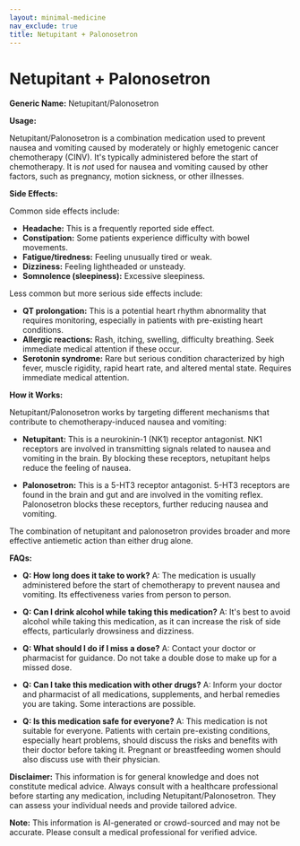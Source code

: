 ```yaml
---
layout: minimal-medicine
nav_exclude: true
title: Netupitant + Palonosetron
---
```


# Netupitant + Palonosetron

**Generic Name:** Netupitant/Palonosetron

**Usage:**

Netupitant/Palonosetron is a combination medication used to prevent nausea and vomiting caused by moderately or highly emetogenic cancer chemotherapy (CINV).  It's typically administered before the start of chemotherapy.  It is *not* used for nausea and vomiting caused by other factors, such as pregnancy, motion sickness, or other illnesses.

**Side Effects:**

Common side effects include:

* **Headache:** This is a frequently reported side effect.
* **Constipation:**  Some patients experience difficulty with bowel movements.
* **Fatigue/tiredness:**  Feeling unusually tired or weak.
* **Dizziness:** Feeling lightheaded or unsteady.
* **Somnolence (sleepiness):** Excessive sleepiness.

Less common but more serious side effects include:

* **QT prolongation:**  This is a potential heart rhythm abnormality that requires monitoring, especially in patients with pre-existing heart conditions.
* **Allergic reactions:**  Rash, itching, swelling, difficulty breathing.  Seek immediate medical attention if these occur.
* **Serotonin syndrome:**  Rare but serious condition characterized by high fever, muscle rigidity, rapid heart rate, and altered mental state.  Requires immediate medical attention.


**How it Works:**

Netupitant/Palonosetron works by targeting different mechanisms that contribute to chemotherapy-induced nausea and vomiting:

* **Netupitant:**  This is a neurokinin-1 (NK1) receptor antagonist.  NK1 receptors are involved in transmitting signals related to nausea and vomiting in the brain. By blocking these receptors, netupitant helps reduce the feeling of nausea.

* **Palonosetron:** This is a 5-HT3 receptor antagonist. 5-HT3 receptors are found in the brain and gut and are involved in the vomiting reflex. Palonosetron blocks these receptors, further reducing nausea and vomiting.

The combination of netupitant and palonosetron provides broader and more effective antiemetic action than either drug alone.

**FAQs:**

* **Q: How long does it take to work?** A:  The medication is usually administered before the start of chemotherapy to prevent nausea and vomiting.  Its effectiveness varies from person to person.

* **Q:  Can I drink alcohol while taking this medication?** A:  It's best to avoid alcohol while taking this medication, as it can increase the risk of side effects, particularly drowsiness and dizziness.

* **Q:  What should I do if I miss a dose?** A:  Contact your doctor or pharmacist for guidance.  Do not take a double dose to make up for a missed dose.

* **Q:  Can I take this medication with other drugs?** A:  Inform your doctor and pharmacist of all medications, supplements, and herbal remedies you are taking.  Some interactions are possible.

* **Q:  Is this medication safe for everyone?** A:  This medication is not suitable for everyone.  Patients with certain pre-existing conditions, especially heart problems, should discuss the risks and benefits with their doctor before taking it.  Pregnant or breastfeeding women should also discuss use with their physician.

**Disclaimer:** This information is for general knowledge and does not constitute medical advice. Always consult with a healthcare professional before starting any medication, including Netupitant/Palonosetron.  They can assess your individual needs and provide tailored advice.


**Note:** This information is AI-generated or crowd-sourced and may not be accurate. Please consult a medical professional for verified advice.